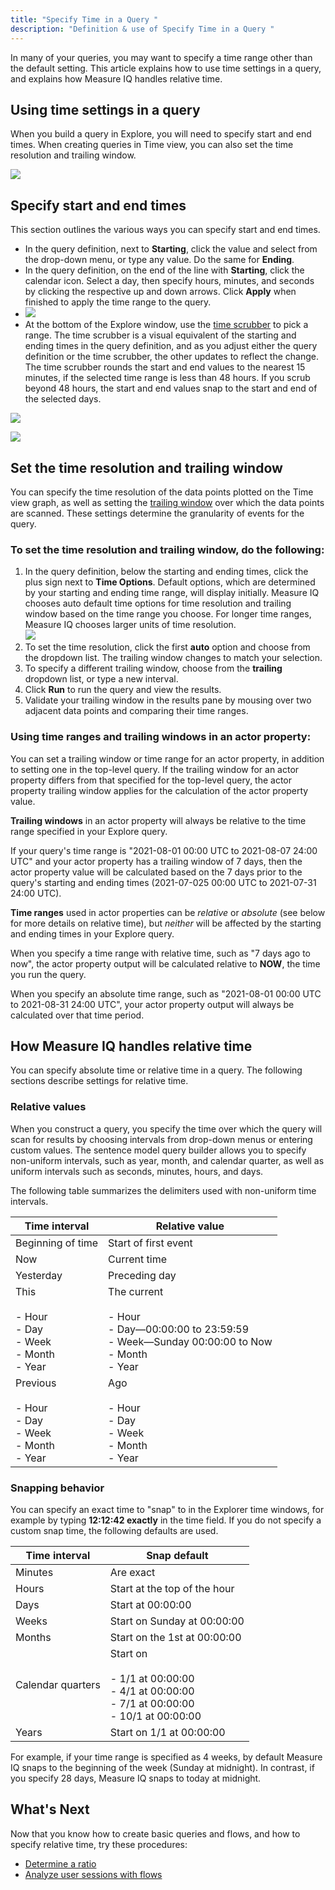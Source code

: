 ```yaml
---
title: "Specify Time in a Query "
description: "Definition & use of Specify Time in a Query "
---
```


In many of your queries, you may want to specify a time range other than the default setting. This article explains how to use time settings in a query, and explains how Measure IQ handles relative time.

## Using time settings in a query

When you build a query in Explore, you will need to specify start and end times. When creating queries in Time view, you can also set the time resolution and trailing window.

![](/measure_iq/measure-user-guides/build-queries-and-visualizations/attachments/v5Time.png)

## Specify start and end times

This section outlines the various ways you can specify start and end times.

- In the query definition, next to **Starting**, click the value and select from the drop-down menu, or type any value. Do the same for **Ending**.
- In the query definition, on the end of the line with **Starting**, click the calendar icon. Select a day, then specify hours, minutes, and seconds by clicking the respective up and down arrows. Click **Apply** when finished to apply the time range to the query.
- ![](/measure_iq/measure-user-guides/build-queries-and-visualizations/attachments/v5SelectDate03.webp)
- At the bottom of the Explore window, use the [time scrubber](/measure_iq/glossary/time-scrubber) to pick a range. The time scrubber is a visual equivalent of the starting and ending times in the query definition, and as you adjust either the query definition or the time scrubber, the other updates to reflect the change. The time scrubber rounds the start and end values to the nearest 15 minutes, if the selected time range is less than 48 hours. If you scrub beyond 48 hours, the start and end values snap to the start and end of the selected days.

![](/measure_iq/measure-user-guides/build-queries-and-visualizations/attachments/v5TimeScrubber02.png)

![](/measure_iq/measure-user-guides/build-queries-and-visualizations/attachments/v5TimeScrubber.png)

## Set the time resolution and trailing window

You can specify the time resolution of the data points plotted on the Time view graph, as well as setting the [trailing window](/measure_iq/glossary/trailing-window) over which the data points are scanned. These settings determine the granularity of events for the query.

### To set the time resolution and trailing window, do the following:

1. In the query definition, below the starting and ending times, click the plus sign next to **Time Options**. Default options, which are determined by your starting and ending time range, will display initially. Measure IQ chooses auto default time options for time resolution and trailing window based on the time range you choose. For longer time ranges, Measure IQ chooses larger units of time resolution.  
   ![](/measure_iq/measure-user-guides/build-queries-and-visualizations/attachments/TimeOptions.webp)
2. To set the time resolution, click the first **auto** option and choose from the dropdown list. The trailing window changes to match your selection.
3. To specify a different trailing window, choose from the **trailing** dropdown list, or type a new interval.
4. Click **Run** to run the query and view the results.
5. Validate your trailing window in the results pane by mousing over two adjacent data points and comparing their time ranges.

### Using time ranges and trailing windows in an actor property:

You can set a trailing window or time range for an actor property, in addition to setting one in the top-level query. If the trailing window for an actor property differs from that specified for the top-level query, the actor property trailing window applies for the calculation of the actor property value.

**Trailing windows** in an actor property will always be relative to the time range specified in your Explore query.

If your query's time range is "2021-08-01 00:00 UTC to 2021-08-07 24:00 UTC" and your actor property has a trailing window of 7 days, then the actor property value will be calculated based on the 7 days prior to the query's starting and ending times (2021-07-025 00:00 UTC to 2021-07-31 24:00 UTC).

**Time ranges** used in actor properties can be _relative_ or _absolute_ (see below for more details on relative time), but _neither_ will be affected by the starting and ending times in your Explore query.

When you specify a time range with relative time, such as "7 days ago to now", the actor property output will be calculated relative to **NOW**, the time you run the query.

When you specify an absolute time range, such as "2021-08-01 00:00 UTC to 2021-08-31 24:00 UTC", your actor property output will always be calculated over that time period.

## How Measure IQ handles relative time

You can specify absolute time or relative time in a query. The following sections describe settings for relative time.

### Relative values

When you construct a query, you specify the time over which the query will scan for results by choosing intervals from drop-down menus or entering custom values. The sentence model query builder allows you to specify non-uniform intervals, such as year, month, and calendar quarter, as well as uniform intervals such as seconds, minutes, hours, and days.

The following table summarizes the delimiters used with non-uniform time intervals.

| Time interval                                                  | Relative value                                                                                                 |
| -------------------------------------------------------------- | -------------------------------------------------------------------------------------------------------------- |
| Beginning of time                                              | Start of first event                                                                                           |
| Now                                                            | Current time                                                                                                   |
| Yesterday                                                      | Preceding day                                                                                                  |
| This<br><br>- Hour<br>- Day<br>- Week<br>- Month<br>- Year     | The current<br><br>- Hour<br>- Day—00:00:00 to 23:59:59<br>- Week—Sunday 00:00:00 to Now<br>- Month <br>- Year |
| Previous<br><br>- Hour<br>- Day<br>- Week<br>- Month<br>- Year | Ago<br><br>- Hour<br>- Day<br>- Week<br>- Month<br>- Year                                                      |

### Snapping behavior

You can specify an exact time to "snap" to in the Explorer time windows, for example by typing **12:12:42 exactly** in the time field. If you do not specify a custom snap time, the following defaults are used.

| Time interval     | Snap default                                                                                      |
| ----------------- | ------------------------------------------------------------------------------------------------- |
| Minutes           | Are exact                                                                                         |
| Hours             | Start at the top of the hour                                                                      |
| Days              | Start at 00:00:00                                                                                 |
| Weeks             | Start on Sunday at 00:00:00                                                                       |
| Months            | Start on the 1st at 00:00:00                                                                      |
| Calendar quarters | Start on<br><br>- 1/1 at 00:00:00<br>- 4/1 at 00:00:00<br>- 7/1 at 00:00:00<br>- 10/1 at 00:00:00 |
| Years             | Start on 1/1 at 00:00:00                                                                          |

For example, if your time range is specified as 4 weeks, by default Measure IQ snaps to the beginning of the week (Sunday at midnight). In contrast, if you specify 28 days, Measure IQ snaps to today at midnight.

## What's Next

Now that you know how to create basic queries and flows, and how to specify relative time, try these procedures:

- [Determine a ratio](/measure_iq/measure-tutorials/work-with-queries/determine-a-ratio)
- [Analyze user sessions with flows](/measure_iq/measure-user-guides/analyze-user-paths-with-flows/example-analyze-user-sessions-with-flows)
